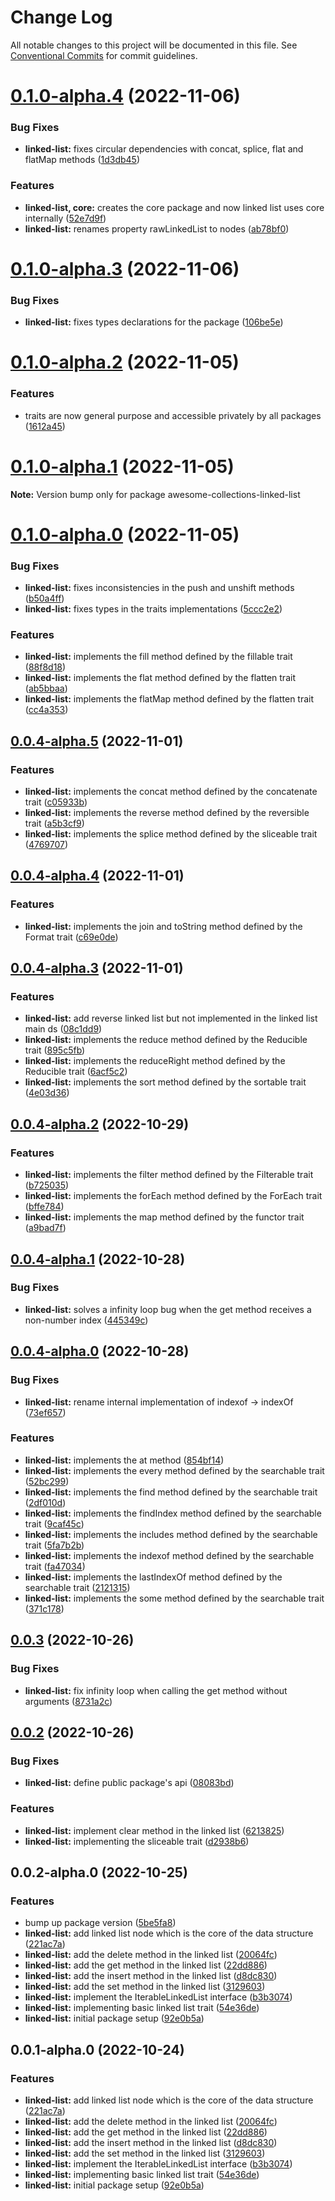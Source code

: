 # Change Log

All notable changes to this project will be documented in this file.
See [Conventional Commits](https://conventionalcommits.org) for commit guidelines.

# [0.1.0-alpha.4](https://github.com/luigi055/awesome-collections/compare/awesome-collections-linked-list@0.1.0-alpha.3...awesome-collections-linked-list@0.1.0-alpha.4) (2022-11-06)

### Bug Fixes

- **linked-list:** fixes circular dependencies with concat, splice, flat and flatMap methods ([1d3db45](https://github.com/luigi055/awesome-collections/commit/1d3db45813090f7c931a476d787c02f0c6234168))

### Features

- **linked-list, core:** creates the core package and now linked list uses core internally ([52e7d9f](https://github.com/luigi055/awesome-collections/commit/52e7d9fc48c06ce998b571a72f635a3feabb72fe))
- **linked-list:** renames property rawLinkedList to nodes ([ab78bf0](https://github.com/luigi055/awesome-collections/commit/ab78bf00b3f16d2cc1cdd4eda77c17195c59248d))

# [0.1.0-alpha.3](https://github.com/luigi055/awesome-collections/compare/awesome-collections-linked-list@0.1.0-alpha.2...awesome-collections-linked-list@0.1.0-alpha.3) (2022-11-06)

### Bug Fixes

- **linked-list:** fixes types declarations for the package ([106be5e](https://github.com/luigi055/awesome-collections/commit/106be5eb74f89500e8018adafde5a17dd7a22e99))

# [0.1.0-alpha.2](https://github.com/luigi055/awesome-collections/compare/awesome-collections-linked-list@0.1.0-alpha.1...awesome-collections-linked-list@0.1.0-alpha.2) (2022-11-05)

### Features

- traits are now general purpose and accessible privately by all packages ([1612a45](https://github.com/luigi055/awesome-collections/commit/1612a456f249514bf8bc3e0877664a7b841a6704))

# [0.1.0-alpha.1](https://github.com/luigi055/awesome-collections/compare/awesome-collections-linked-list@0.1.0-alpha.0...awesome-collections-linked-list@0.1.0-alpha.1) (2022-11-05)

**Note:** Version bump only for package awesome-collections-linked-list

# [0.1.0-alpha.0](https://github.com/luigi055/awesome-collections/compare/awesome-collections-linked-list@0.0.4-alpha.5...awesome-collections-linked-list@0.1.0-alpha.0) (2022-11-05)

### Bug Fixes

- **linked-list:** fixes inconsistencies in the push and unshift methods ([b50a4ff](https://github.com/luigi055/awesome-collections/commit/b50a4ff26dd7ef55efde9a26358fbef2353baa59))
- **linked-list:** fixes types in the traits implementations ([5ccc2e2](https://github.com/luigi055/awesome-collections/commit/5ccc2e26d7d1ba4bc086adb5e56d9342070b69f6))

### Features

- **linked-list:** implements the fill method defined by the fillable trait ([88f8d18](https://github.com/luigi055/awesome-collections/commit/88f8d180200c7db081fddd00c43d3c7f36b1a25a))
- **linked-list:** implements the flat method defined by the flatten trait ([ab5bbaa](https://github.com/luigi055/awesome-collections/commit/ab5bbaabdb4b7eccaf7a705565debda760620277))
- **linked-list:** implements the flatMap method defined by the flatten trait ([cc4a353](https://github.com/luigi055/awesome-collections/commit/cc4a3536d677e419084b78e2996329554801e5c6))

## [0.0.4-alpha.5](https://github.com/luigi055/awesome-collections/compare/awesome-collections-linked-list@0.0.4-alpha.4...awesome-collections-linked-list@0.0.4-alpha.5) (2022-11-01)

### Features

- **linked-list:** implements the concat method defined by the concatenate trait ([c05933b](https://github.com/luigi055/awesome-collections/commit/c05933bae35b93d240ce0777e9194515089244f4))
- **linked-list:** implements the reverse method defined by the reversible trait ([a5b3cf9](https://github.com/luigi055/awesome-collections/commit/a5b3cf90d27c1d1a00fb46954f2e88618da99ed4))
- **linked-list:** implements the splice method defined by the sliceable trait ([4769707](https://github.com/luigi055/awesome-collections/commit/47697071fdab61807a06d8868e83d90e0910786d))

## [0.0.4-alpha.4](https://github.com/luigi055/awesome-collections/compare/awesome-collections-linked-list@0.0.4-alpha.3...awesome-collections-linked-list@0.0.4-alpha.4) (2022-11-01)

### Features

- **linked-list:** implements the join and toString method defined by the Format trait ([c69e0de](https://github.com/luigi055/awesome-collections/commit/c69e0de3fedd01fa10c5f6c68210411a98c5c74c))

## [0.0.4-alpha.3](https://github.com/luigi055/awesome-collections/compare/awesome-collections-linked-list@0.0.4-alpha.2...awesome-collections-linked-list@0.0.4-alpha.3) (2022-11-01)

### Features

- **linked-list:** add reverse linked list but not implemented in the linked list main ds ([08c1dd9](https://github.com/luigi055/awesome-collections/commit/08c1dd9727dd04e489064bbea7455651717bb190))
- **linked-list:** implements the reduce method defined by the Reducible trait ([895c5fb](https://github.com/luigi055/awesome-collections/commit/895c5fb89df09af53b9f6c0b07448e38c7daa1af))
- **linked-list:** implements the reduceRight method defined by the Reducible trait ([6acf5c2](https://github.com/luigi055/awesome-collections/commit/6acf5c25056a3f433919ac772f3f602e9fd44e85))
- **linked-list:** implements the sort method defined by the sortable trait ([4e03d36](https://github.com/luigi055/awesome-collections/commit/4e03d3612ac9530d9db52e76d26f5aa935e8ac24))

## [0.0.4-alpha.2](https://github.com/luigi055/awesome-collections/compare/awesome-collections-linked-list@0.0.4-alpha.1...awesome-collections-linked-list@0.0.4-alpha.2) (2022-10-29)

### Features

- **linked-list:** implements the filter method defined by the Filterable trait ([b725035](https://github.com/luigi055/awesome-collections/commit/b725035c08cd93cccef409e4d63c00fee1b29aac))
- **linked-list:** implements the forEach method defined by the ForEach trait ([bffe784](https://github.com/luigi055/awesome-collections/commit/bffe784f19382b8dc39a6d527d4924c6e73561bf))
- **linked-list:** implements the map method defined by the functor trait ([a9bad7f](https://github.com/luigi055/awesome-collections/commit/a9bad7ffa2cca641c5a959d433d93f7ffc262d15))

## [0.0.4-alpha.1](https://github.com/luigi055/awesome-collections/compare/awesome-collections-linked-list@0.0.4-alpha.0...awesome-collections-linked-list@0.0.4-alpha.1) (2022-10-28)

### Bug Fixes

- **linked-list:** solves a infinity loop bug when the get method receives a non-number index ([445349c](https://github.com/luigi055/awesome-collections/commit/445349c5a9c4b59737e28b0cfbc1ad8fe47839bd))

## [0.0.4-alpha.0](https://github.com/luigi055/awesome-collections/compare/awesome-collections-linked-list@0.0.3...awesome-collections-linked-list@0.0.4-alpha.0) (2022-10-28)

### Bug Fixes

- **linked-list:** rename internal implementation of indexof -> indexOf ([73ef657](https://github.com/luigi055/awesome-collections/commit/73ef657276db59bcad789ba1baba0d99813f5446))

### Features

- **linked-list:** implements the at method ([854bf14](https://github.com/luigi055/awesome-collections/commit/854bf140a05a246ec682b04742d5dd05a82854d3))
- **linked-list:** implements the every method defined by the searchable trait ([52bc299](https://github.com/luigi055/awesome-collections/commit/52bc2996984c5c706dd5c7d4257da9a41032c11e))
- **linked-list:** implements the find method defined by the searchable trait ([2df010d](https://github.com/luigi055/awesome-collections/commit/2df010d631de0094dc711f25a7b24e18cd478445))
- **linked-list:** implements the findIndex method defined by the searchable trait ([9caf45c](https://github.com/luigi055/awesome-collections/commit/9caf45cd87c64cc2d9b81f0257b173194449318b))
- **linked-list:** implements the includes method defined by the searchable trait ([5fa7b2b](https://github.com/luigi055/awesome-collections/commit/5fa7b2b4ed58c2c27d6853e15ed2dc4725fb9b64))
- **linked-list:** implements the indexof method defined by the searchable trait ([fa47034](https://github.com/luigi055/awesome-collections/commit/fa47034fa433fb0e4b74af94f4c9cccb3d4bb05a))
- **linked-list:** implements the lastIndexOf method defined by the searchable trait ([2121315](https://github.com/luigi055/awesome-collections/commit/21213151c6f62c89c1e836a36327c4075a8a5af1))
- **linked-list:** implements the some method defined by the searchable trait ([371c178](https://github.com/luigi055/awesome-collections/commit/371c178f140d7f85a3dd34a310b8c8eef743aa8a))

## [0.0.3](https://github.com/luigi055/awesome-collections/compare/awesome-collections-linked-list@0.0.2...awesome-collections-linked-list@0.0.3) (2022-10-26)

### Bug Fixes

- **linked-list:** fix infinity loop when calling the get method without arguments ([8731a2c](https://github.com/luigi055/awesome-collections/commit/8731a2cc47d193501eba9ac15cc74c598ccc4fed))

## [0.0.2](https://github.com/luigi055/awesome-collections/compare/awesome-collections-linked-list@0.0.2-alpha.0...awesome-collections-linked-list@0.0.2) (2022-10-26)

### Bug Fixes

- **linked-list:** define public package\'s api ([08083bd](https://github.com/luigi055/awesome-collections/commit/08083bde11f70417254fdbf3b9409ab176f3a471))

### Features

- **linked-list:** implement clear method in the linked list ([6213825](https://github.com/luigi055/awesome-collections/commit/62138255a2a906e53d893cbffa7ed6e9d4751f71))
- **linked-list:** implementing the sliceable trait ([d2938b6](https://github.com/luigi055/awesome-collections/commit/d2938b6f4649440631a56ef734b34662840cb775))

## 0.0.2-alpha.0 (2022-10-25)

### Features

- bump up package version ([5be5fa8](https://github.com/luigi055/awesome-collections/commit/5be5fa8be9aa73db43606d2d3f56bf4a6f77cde4))
- **linked-list:** add linked list node which is the core of the data structure ([221ac7a](https://github.com/luigi055/awesome-collections/commit/221ac7aec0a787caa3427dcc8a830277bdcb6e60))
- **linked-list:** add the delete method in the linked list ([20064fc](https://github.com/luigi055/awesome-collections/commit/20064fcc69ee0b8ccf0094653d42ea41368b7b51))
- **linked-list:** add the get method in the linked list ([22dd886](https://github.com/luigi055/awesome-collections/commit/22dd886cdf2a4acce9e4f211660ae4a451098bcb))
- **linked-list:** add the insert method in the linked list ([d8dc830](https://github.com/luigi055/awesome-collections/commit/d8dc8301f7da87075e0728a3b55d3e8020ffbc5a))
- **linked-list:** add the set method in the linked list ([3129603](https://github.com/luigi055/awesome-collections/commit/31296030b3ce5bdcef10f0d313810ade9df6d6fd))
- **linked-list:** implement the IterableLinkedList interface ([b3b3074](https://github.com/luigi055/awesome-collections/commit/b3b3074411db82ec6ed133f496331592ae6928ca))
- **linked-list:** implementing basic linked list trait ([54e36de](https://github.com/luigi055/awesome-collections/commit/54e36dee80885589ce8be855b3f1569154a1513b))
- **linked-list:** initial package setup ([92e0b5a](https://github.com/luigi055/awesome-collections/commit/92e0b5abd61d01521837ebeb2b5a246bca8e44e0))

## 0.0.1-alpha.0 (2022-10-24)

### Features

- **linked-list:** add linked list node which is the core of the data structure ([221ac7a](https://github.com/luigi055/awesome-collections/commit/221ac7aec0a787caa3427dcc8a830277bdcb6e60))
- **linked-list:** add the delete method in the linked list ([20064fc](https://github.com/luigi055/awesome-collections/commit/20064fcc69ee0b8ccf0094653d42ea41368b7b51))
- **linked-list:** add the get method in the linked list ([22dd886](https://github.com/luigi055/awesome-collections/commit/22dd886cdf2a4acce9e4f211660ae4a451098bcb))
- **linked-list:** add the insert method in the linked list ([d8dc830](https://github.com/luigi055/awesome-collections/commit/d8dc8301f7da87075e0728a3b55d3e8020ffbc5a))
- **linked-list:** add the set method in the linked list ([3129603](https://github.com/luigi055/awesome-collections/commit/31296030b3ce5bdcef10f0d313810ade9df6d6fd))
- **linked-list:** implement the IterableLinkedList interface ([b3b3074](https://github.com/luigi055/awesome-collections/commit/b3b3074411db82ec6ed133f496331592ae6928ca))
- **linked-list:** implementing basic linked list trait ([54e36de](https://github.com/luigi055/awesome-collections/commit/54e36dee80885589ce8be855b3f1569154a1513b))
- **linked-list:** initial package setup ([92e0b5a](https://github.com/luigi055/awesome-collections/commit/92e0b5abd61d01521837ebeb2b5a246bca8e44e0))
